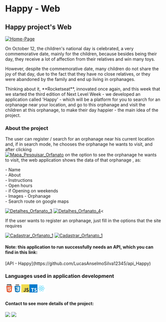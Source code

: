 # Happy - Web

<h2>Happy project's Web</h2>
<a data-flickr-embed="true" href="https://www.flickr.com/photos/190690980@N06/50498810831/in/dateposted-public/" title="Home-Page"><img src="https://live.staticflickr.com/65535/50498810831_337d815b09.jpg" width="500" height="282" alt="Home-Page"></a>
<p>On October 12, the children's national day is celebrated, a very commemorative date, mainly for the children, because besides being their day, they receive a lot of affection from their relatives and win many toys.</p>
<p>However, despite the commemorative date, many children do not share the joy of that day, due to the fact that they have no close relatives, or they were abandoned by the family and end up living in orphanages.</p>
<p>Thinking about it, **Rocketseat**, innovated once again, and this week that we started the third edition of Next Level Week - we developed an application called 'Happy' - which will be a platform for you to search for an orphanage near your location, and go to this orphanage and visit the children at this orphanage, to make their day happier - the main idea of ​​the project.</p>

<h3>About the project</h3>
<p>The user can register / search for an orphanage near his current location and, if in search mode, he chooses the orphanage he wants to visit, and after clicking <br/>
<a data-flickr-embed="true" href="https://www.flickr.com/photos/190690980@N06/50498963297/in/dateposted-public/" title="Mapa_Pesquisar_Orfanato"><img src="https://live.staticflickr.com/65535/50498963297_bd62fc99f8.jpg" width="500" height="282" alt="Mapa_Pesquisar_Orfanato"></a>
on the option to see the orphanage he wants to visit, the web application shows the data of that orphanage , as:</p>
- Name <br/>
- About <br/>
- Instructions <br/>
- Open hours <br/>
- if Opening on weekends <br/>
- Images - Orphanage<br/>
- Search route on google maps

<a data-flickr-embed="true" href="https://www.flickr.com/photos/190690980@N06/50498287243/in/dateposted-public/" title="Detalhes_Orfanato_3"><img src="https://live.staticflickr.com/65535/50498287243_a4bedfdbcb.jpg" width="500" height="282" alt="Detalhes_Orfanato_3"></a>
<a data-flickr-embed="true" href="https://www.flickr.com/photos/190690980@N06/50498287198/in/dateposted-public/" title="Detalhes_Orfanato_4"><img src="https://live.staticflickr.com/65535/50498287198_49b3bea355.jpg" width="500" height="282" alt="Detalhes_Orfanato_4"></a><

<p>If the user wants to register an orphanage, just fill in the options that the site requires</p>
<a data-flickr-embed="true" href="https://www.flickr.com/photos/190690980@N06/50498810916/in/dateposted-public/" title="Cadastrar_Orfanato_1"><img src="https://live.staticflickr.com/65535/50498810916_23d289a496.jpg" width="500" height="282" alt="Cadastrar_Orfanato_1"></a>
<a data-flickr-embed="true" href="https://www.flickr.com/photos/190690980@N06/50498810916/in/dateposted-public/" title="Cadastrar_Orfanato_1"><img src="https://live.staticflickr.com/65535/50498810916_23d289a496.jpg" width="500" height="282" alt="Cadastrar_Orfanato_1"></a>

<h4>Note: this application to run successfully needs an API, which you can find in this link:
</h4>
<p> [API - Happy](https://github.com/LucasAnselmoSilva12345/api_Happy)</p>

<h3>Languages ​​used in application development</h3>
<img align="left" alt="HTML5" width="26px" src="https://raw.githubusercontent.com/github/explore/80688e429a7d4ef2fca1e82350fe8e3517d3494d/topics/html/html.png" />
<img align="left" alt="CSS3" width="26px" src="https://raw.githubusercontent.com/github/explore/80688e429a7d4ef2fca1e82350fe8e3517d3494d/topics/css/css.png" />
<img align="left" alt="JavaScript" width="26px" src="https://raw.githubusercontent.com/github/explore/80688e429a7d4ef2fca1e82350fe8e3517d3494d/topics/javascript/javascript.png" />
<img align="left" alt="Type" width="26px" src="https://raw.githubusercontent.com/github/explore/80688e429a7d4ef2fca1e82350fe8e3517d3494d/topics/typescript/typescript.png" />
<img align="left" alt="React" width="26px" src="https://raw.githubusercontent.com/github/explore/80688e429a7d4ef2fca1e82350fe8e3517d3494d/topics/react/react.png" />
<br/>
<br>

<h4>Contact to see more details of the project:</h4>
<p align="left">
<a href="mailto:lucasanselmodasilva02@gmail.com" alt="Gmail">
<img src="https://img.shields.io/badge/-lucasanselmodasilva02@gmail.com-e34c41?style=flat-square&labelColor=e34c41&logo=gmail&logoColor=white&link=lucasanselmodasilva02@gmail.com" /></a>
  
<a href="https://www.linkedin.com/in/lucas-anselmo-moraes-da-silva-543636161/" alt="Linkedin">
<img src="https://img.shields.io/badge/-Lucas-blue?style=flat-square&logo=Linkedin&logoColor=white&link=https://www.linkedin.com/in/lucas-anselmo-moraes-da-silva-543636161/" /></a>
